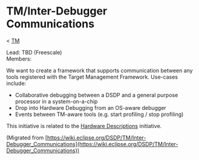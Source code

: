 

TM/Inter-Debugger Communications
================================

< [TM](./TM "TM")

Lead: TBD (Freescale)  
Members:

We want to create a framework that supports communication between any tools registered with the Target Management Framework. Use-cases include:

*   Collaborative debugging between a DSDP and a general purpose processor in a system-on-a-chip
*   Drop into Hardware Debugging from an OS-aware debugger
*   Events between TM-aware tools (e.g. start profiling / stop profiling)

This initiative is related to the [Hardware Descriptions](https://wiki.eclipse.org/DSDP/DD/Spirit "DSDP/DD/Spirit") initiative.


(Migrated from [https://wiki.eclipse.org/DSDP/TM/Inter-Debugger_Communications](https://wiki.eclipse.org/DSDP/TM/Inter-Debugger_Communications))